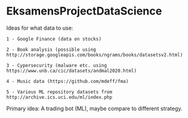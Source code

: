 # EksamensProjectDataScience

Ideas for what data to use:

	1 - Google Finance (data on stocks)

	2 - Book analysis (possible using http://storage.googleapis.com/books/ngrams/books/datasetsv2.html)

	3 - Cypersecurity (malware etc. using https://www.unb.ca/cic/datasets/andmal2020.html) 

	4 - Music data (https://github.com/mdeff/fma)

	5 - Various ML repository datasets from http://archive.ics.uci.edu/ml/index.php

Primary idea: A trading bot (ML), maybe compare to different strategy.